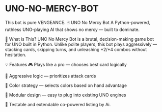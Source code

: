 # UNO-NO-MERCY-BOT
This bot is pure VENGEANCE. 
🃏 UNO No Mercy Bot
A Python-powered, ruthless UNO-playing AI that shows no mercy — built to dominate.

🎯 What is This?
UNO No Mercy Bot is a brutal, decision-making game bot for UNO built in Python. Unlike polite players, this bot plays aggressively — stacking cards, skipping turns, and unleashing +2/+4 combos without hesitation.

💡 Features
🎮 Plays like a pro — chooses best card logically

🎯 Aggressive logic — prioritizes attack cards

🧠 Color strategy — selects colors based on hand advantage

🔄 Modular design — easy to plug into existing UNO engines

🧪 Testable and extendable
co-powered listing by Ai.
